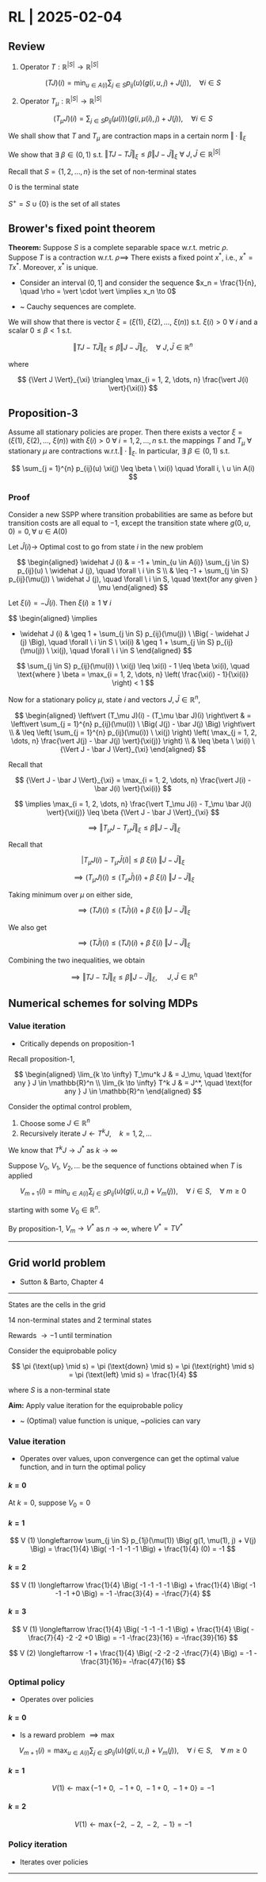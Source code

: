# RL | 2025-02-04

## Review

1. Operator $T: \mathbb{R}^{\vert S \vert} \to \mathbb{R}^{\vert S \vert}$

$$
(TJ)(i) = \min_{u \in A(i)} \sum_{j \in S} p_{ij}(u) \Big( g(i, u, j) + J(j) \Big), \quad \forall i \in S
$$

2. Operator $T_\mu: \mathbb{R}^{\vert S \vert} \to \mathbb{R}^{\vert S \vert}$

$$
(T_\mu J)(i) = \sum_{j \in S} p_{ij}(\mu(i)) \Big( g(i, \mu(i), j) + J(j) \Big), \quad \forall i \in S
$$

We shall show that $T$ and $T_\mu$ are contraction maps in a certain norm $\Vert \cdot \Vert_{\xi}$

We show that $\exists \ \beta \in (0, 1)$ s.t. $\Vert T J - T \bar J \Vert_{\xi} \leq \beta \Vert J - \bar J \Vert_{\xi} \ \forall \ J, \bar J \in \mathbb{R}^{\vert S \vert}$

Recall that $S = \{ 1, 2, \dots, n \}$ is the set of non-terminal states

$0$ is the terminal state

$S^+ = S \cup \{ 0 \}$ is the set of all states

## Brower's fixed point theorem

**Theorem:** Suppose $S$ is a complete separable space w.r.t. metric $\rho$. Suppose $T$ is a contraction w.r.t. $\rho \implies$ There exists a fixed point $x^*$, i.e., $x^* = T x^*$. Moreover, $x^*$ is unique.

- Consider an interval $(0, 1]$ and consider the sequence $x_n = \frac{1}{n}, \quad \rho = \vert \cdot \vert \implies x_n \to 0$

- ~ Cauchy sequences are complete.

We will show that there is vector $\xi = \Big( \xi(1), \ \xi(2), \dots, \ \xi(n) \Big)$ s.t. $\xi(i) > 0 \ \forall \ i$ and a scalar $0 \leq \beta < 1$ s.t.

$$
\Vert TJ - T \bar J \Vert_{\xi} \leq \beta \Vert J - \bar J \Vert_{\xi}, \quad \forall \ J, \bar J \in \mathbb{R}^n
$$

where

$$
{\Vert J \Vert}_{\xi} \triangleq \max_{i = 1, 2, \dots, n} \frac{\vert J(i) \vert}{\xi(i)}
$$

## Proposition-3

Assume all stationary policies are proper. Then there exists a vector $\xi = \Big( \xi(1), \ \xi(2), \dots, \ \xi(n) \Big)$ with $\xi(i) > 0 \ \forall \ i = 1, 2, \dots, n$ s.t. the mappings $T$ and $T_\mu \ \forall$ stationary $\mu$ are contractions w.r.t.$\Vert \cdot \Vert_{\xi}$. In particular, $\exists \ \beta \in (0, 1)$ s.t.

$$
\sum_{j = 1}^{n} p_{ij}(u) \xi(j) \leq \beta \ \xi(i) \quad \forall i, \ u \in A(i)
$$

### Proof

Consider a new SSPP where transition probabilities are same as before but transition costs are all equal to $-1$, except the transition state where $g(0, u, 0) = 0, \forall \ u \in A(0)$

Let $\widehat J (i) \to$ Optimal cost to go from state $i$ in the new problem

$$
\begin{aligned}
\widehat J (i)
& =
-1 + \min_{u \in A(i)} \sum_{j \in S} p_{ij}(u) \ \widehat J (j), \quad \forall \ i \in S
\\ & \leq
-1 + \sum_{j \in S} p_{ij}(\mu(j)) \ \widehat J (j), \quad \forall \ i \in S, \quad \text{for any given } \mu
\end{aligned}
$$

Let $\xi(i) = - \widehat J (i)$. Then $\xi(i) \geq 1 \ \forall \ i$

$$
\begin{aligned}
\implies
- \widehat J (i)
& \geq
1 + \sum_{j \in S} p_{ij}(\mu(j)) \ \Big( - \widehat J (j) \Big), \quad \forall \ i \in S
\\
\xi(i)
& \geq
1 + \sum_{j \in S} p_{ij}(\mu(j)) \ \xi(j), \quad \forall \ i \in S
\end{aligned}
$$

$$
\sum_{j \in S} p_{ij}(\mu(i)) \ \xi(j) \leq \xi(i) - 1 \leq \beta \xi(i), \quad \text{where } \beta = \max_{i = 1, 2, \dots, n} \left( \frac{\xi(i) - 1}{\xi(i)} \right) < 1
$$

Now for a stationary policy $\mu$, state $i$ and vectors $J, \bar J \in \mathbb{R}^n$,

$$
\begin{aligned}
\left\vert (T_\mu J)(i) - (T_\mu \bar J)(i) \right\vert
& =
\left\vert \sum_{j = 1}^{n} p_{ij}(\mu(i)) \ \Big( J(j) - \bar J(j) \Big) \right\vert
\\ & \leq
\left( \sum_{j = 1}^{n} p_{ij}(\mu(i)) \ \xi(j) \right) \left( \max_{j = 1, 2, \dots, n} \frac{\vert J(j) - \bar J(j) \vert}{\xi(j)} \right)
\\ & \leq
\beta \ \xi(i) \ {\Vert J - \bar J \Vert}_{\xi}
\end{aligned}
$$

Recall that

$$
{\Vert J - \bar J \Vert}_{\xi} = \max_{i = 1, 2, \dots, n} \frac{\vert J(i) - \bar J(i) \vert}{\xi(i)}
$$

$$
\implies \max_{i = 1, 2, \dots, n} \frac{\vert T_\mu J(i) - T_\mu \bar J(i) \vert}{\xi(j)} \leq \beta {\Vert J - \bar J \Vert}_{\xi}
$$

$$
\implies {\Vert T_\mu J - T_\mu \bar J \Vert}_{\xi} \leq \beta {\Vert J - \bar J \Vert}_{\xi}
$$

Recall that

$$
\vert T_\mu J(i) - T_\mu \bar J(i) \vert \leq \beta \ \xi(i) \ {\Vert J - \bar J \Vert}_{\xi}
$$

$$
\implies (T_\mu J)(i) \leq (T_\mu \bar J)(i) + \beta \ \xi(i) \ {\Vert J - \bar J \Vert}_{\xi}
$$

Taking minimum over $\mu$ on either side,

$$
\implies (T J)(i) \leq (T \bar J)(i) + \beta \ \xi(i) \ {\Vert J - \bar J \Vert}_{\xi}
$$

We also get

$$
\implies (T \bar J)(i) \leq (T J)(i) + \beta \ \xi(i) \ {\Vert J - \bar J \Vert}_{\xi}
$$

Combining the two inequalities, we obtain

$$
\implies {\Vert T J - T \bar J \Vert}_{\xi} \leq \beta {\Vert J - \bar J \Vert}_{\xi}, \quad \ J, \bar J \in \mathbb{R}^n
$$

## Numerical schemes for solving MDPs

### Value iteration

- Critically depends on proposition-1

Recall proposition-1,

$$
\begin{aligned}
\lim_{k \to \infty} T_\mu^k J & = J_\mu, \quad \text{for any } J \in \mathbb{R}^n
\\
\lim_{k \to \infty} T^k J & = J^*, \quad \text{for any } J \in \mathbb{R}^n
\end{aligned}
$$

Consider the optimal control problem,

1. Choose some $J \in \mathbb{R}^n$
2. Recursively iterate $J \longleftarrow T^k J, \quad k = 1, 2, \dots$

We know that $T^k J \to J^*$ as $k \to \infty$

Suppose $V_0, \ V_1, \ V_2, \dots$ be the sequence of functions obtained when $T$ is applied

$$
V_{m+1} (i) = \min_{u \in A(i)} \sum_{j \in S} p_{ij}(u) \Big( g(i, u, j) + V_m(j) \Big), \quad \forall \ i \in S, \quad \forall \ m \geq 0
$$

starting with some $V_0 \in \mathbb{R}^n$.

By proposition-1, $V_m \to V^*$ as $n \to \infty$, where $V^* = T V^*$

---

## Grid world problem

- Sutton & Barto, Chapter 4

---

States are the cells in the grid

$14$ non-terminal states and $2$ terminal states

Rewards $\longrightarrow -1$ until termination

Consider the equiprobable policy

$$
\pi (\text{up} \mid s) = \pi (\text{down} \mid s) = \pi (\text{right} \mid s) = \pi (\text{left} \mid s) = \frac{1}{4}
$$

where $S$ is a non-terminal state

**Aim:** Apply value iteration for the equiprobable policy

- ~ (Optimal) value function is unique, ~policies can vary

### Value iteration

- Operates over values, upon convergence can get the optimal value function, and in turn the optimal policy

#### $k=0$

At $k = 0$, suppose $V_0 = 0$

#### $k=1$

$$
V (1) \longleftarrow \sum_{j \in S} p_{1j}(\mu(1)) \Big( g(1, \mu(1), j) + V(j) \Big) = \frac{1}{4} \Big( -1 -1 -1 -1 \Big) + \frac{1}{4} (0) = -1
$$

#### $k=2$

$$
V (1) \longleftarrow \frac{1}{4} \Big( -1 -1 -1 -1 \Big) + \frac{1}{4} \Big( -1 -1 -1 +0 \Big) = -1 -\frac{3}{4} = -\frac{7}{4}
$$

#### $k=3$

$$
V (1) \longleftarrow \frac{1}{4} \Big( -1 -1 -1 -1 \Big) + \frac{1}{4} \Big( -\frac{7}{4} -2 -2 +0 \Big) = -1 -\frac{23}{16} = -\frac{39}{16}
$$

$$
V (2) \longleftarrow -1 + \frac{1}{4} \Big( -2 -2 -2 -\frac{7}{4} \Big) = -1 -\frac{31}{16}= -\frac{47}{16}
$$

### Optimal policy

- Operates over policies

#### $k=0$

- Is a reward problem $\implies \max$

$$
V_{m+1} (i) = \max_{u \in A(i)} \sum_{j \in S} p_{ij}(u) \Big( g(i, u, j) + V_m(j) \Big), \quad \forall \ i \in S, \quad \forall \ m \geq 0
$$

#### $k=1$

$$
V(1) \longleftarrow \max \{ -1 + 0, \ -1 + 0, \ -1 + 0, \ -1 + 0 \} = -1
$$

#### $k = 2$

$$
V(1) \longleftarrow \max \{ -2, \ -2, \ -2, \ -1 \} = -1
$$

### Policy iteration

- Iterates over policies

---

